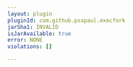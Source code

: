 ```yaml
---
layout: plugin
pluginId: com.github.psxpaul.execfork
jarSha1: INVALID
isJarAvailable: true
error: NONE
violations: []

---
```

